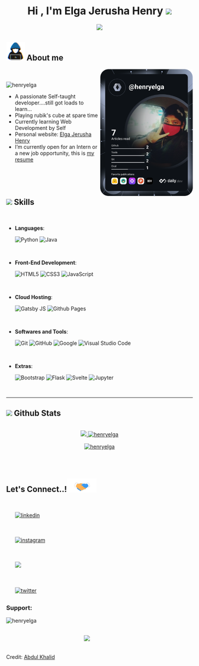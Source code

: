 <h1 align="center"><b>Hi , I'm Elga Jerusha Henry </b><img src="https://media.giphy.com/media/hvRJCLFzcasrR4ia7z/giphy.gif" width="35"></h1>

<p align="center">
  <a href="https://github.com/DenverCoder1/readme-typing-svg"><img src="https://readme-typing-svg.herokuapp.com?font=Time+New+Roman&color=blue&size=25&center=true&vCenter=true&width=600&height=100&lines=Software+Development+Student...;Trying+to+learn+something+new+each+day...;Newbie...;"></a>
</p>

## <picture><img src = "https://github.com/0xAbdulKhalid/0xAbdulKhalid/raw/main/assets/mdImages/about_me.gif" width = 50px></picture> **About me**
<a href="https://app.daily.dev/henryelga"><img src="https://github.com/henryelga/henryelga/blob/main/devcard.svg" width="250" align="right" alt="Elga J Henry's Dev Card"/></a>
<br><br>
<img src="https://komarev.com/ghpvc/?username=henryelga&label=Profile%20views&color=5F338C&style=flat" alt="henryelga" /> <br>

- A passionate Self-taught developer....still got loads to learn...
- Playing rubik's cube at spare time
- Currently learning Web Development by Self
- Personal website: [Elga Jerusha Henry](https://elgajerushahenry.gatsbyjs.io)
- I’m currently open for an Intern or a new job opportunity, this is [my resume](https://elgajerushahenry.gatsbyjs.io/resume.pdf)

<br><br><br>

## <img src="https://media2.giphy.com/media/QssGEmpkyEOhBCb7e1/giphy.gif?cid=ecf05e47a0n3gi1bfqntqmob8g9aid1oyj2wr3ds3mg700bl&rid=giphy.gif" width ="25"><b> Skills</b>
<br>

<p align="center">

- **Languages**:
    
    ![Python](https://img.shields.io/badge/Python%20-%2314354C.svg?style=for-the-badge&logo=python&logoColor=white)
    ![Java](https://img.shields.io/badge/Java%20-%232370ED.svg?style=for-the-badge&logo=java&logoColor=white)

<br>   
    
- **Front-End Development**:

   ![HTML5](https://img.shields.io/badge/HTML5%20-%23E34F26.svg?style=for-the-badge&logo=html5&logoColor=white)
   ![CSS3](https://img.shields.io/badge/CSS%20-%231572B6.svg?style=for-the-badge&logo=css3&logoColor=white)
   ![JavaScript](https://img.shields.io/badge/JavaScript%20-%23F7DF1E.svg?style=for-the-badge&logo=javascript&logoColor=black)

<br>

- **Cloud Hosting**:

    ![Gatsby JS](https://img.shields.io/badge/Gatsby%20JS-%4B0082.svg?style=for-the-badge&logo=gatsby&logoColor=white)
    ![Github Pages](https://img.shields.io/badge/GitHub%20Pages-%23327FC7.svg?style=for-the-badge&logo=github&logoColor=white)
    
<br>

- **Softwares and Tools**:

    ![Git](https://img.shields.io/badge/git-%23F05033.svg?style=for-the-badge&logo=git&logoColor=white)
    ![GitHub](https://img.shields.io/badge/github-%23121011.svg?style=for-the-badge&logo=github&logoColor=white)
    ![Google](https://img.shields.io/badge/google-%234285F4.svg?style=for-the-badge&logo=google&logoColor=white)
    ![Visual Studio Code](https://img.shields.io/badge/Visual%20Studio%20Code-0078d7.svg?style=for-the-badge&logo=visual-studio-code&logoColor=white)  
    
<br>

- **Extras**:

    ![Bootstrap](https://img.shields.io/badge/bootstrap-%23121011.svg?style=for-the-badge&logo=bootstrap&logoColor=white)
    ![Flask](https://img.shields.io/badge/flask-%23F7DF1E.svg?style=for-the-badge&logo=flask&logoColor=black)
    ![Svelte](https://img.shields.io/badge/svelte-%23F05033.svg?style=for-the-badge&logo=svelte&logoColor=white) 
    ![Jupyter](https://img.shields.io/badge/jupyter-%40E0D0.svg?style=for-the-badge&logo=jupyter&logoColor=black)

</p>

<br>

---

## <img src="https://media.giphy.com/media/iY8CRBdQXODJSCERIr/giphy.gif" width="35"><b> Github Stats </b>
<br>

<div align="center">

<a href="https://github.com/henryelga/">
  <img src="https://github-readme-stats.vercel.app/api?username=henryelga&include_all_commits=true&count_private=true&show_icons=true&line_height=20&title_color=7A7ADB&icon_color=2234AE&text_color=D3D3D3&bg_color=0,000000,130F40" width="400"/>
  <img src="https://github-readme-stats.vercel.app/api/top-langs?username=henryelga&show_icons=true&locale=en&layout=compact&line_height=20&title_color=7A7ADB&icon_color=2234AE&text_color=D3D3D3&bg_color=0,000000,130F40" width="375"  alt="henryelga"/>
	<p><img align="center" src="https://github-readme-streak-stats.herokuapp.com/?user=henryelga&" alt="henryelga" /></p>

</a>
</div>

<br>

<br>

## <b> Let's Connect..!</b><img src="https://github.com/0xAbdulKhalid/0xAbdulKhalid/raw/main/assets/mdImages/handshake.gif" width ="80">
<br>
<div align='left'>

<ul style="list-style-type:none">

<p>
<a href="https://www.linkedin.com/in/elga-jerusha-henry-1bb911240/" target="_blank">
<img src="https://img.shields.io/badge/linkedin:  Elga%20Jerusha%20Henry-%2300acee.svg?color=405DE6&style=for-the-badge&logo=linkedin&logoColor=white" alt=linkedin style="margin-bottom: 5px;"/>
</a>
</p>
	
<br>
	
<p>
<a href="https://instagram.com/elgajerushahenry" target="_blank">
<img src="https://img.shields.io/badge/instagram:  @elgajerushahenry-%2300acee.svg?color=E4405F&style=for-the-badge&logo=instagram&logoColor=white" alt=instagram style="margin-bottom: 5px;"/>
</a>
</p>

<br>

<p>
<a href="mailto:elgajerushahenry@gmail.com" target="_blank">
<img src="https://img.shields.io/badge/gmail:  elgajerushahenry-%23EA4335.svg?style=for-the-badge&logo=gmail&logoColor=white" t=mail style="margin-bottom: 5px;" />
</a>
</p>

<br>

<p>
<a href="https://twitter.com/ElgaHenry" target="_blank">
<img src="https://img.shields.io/badge/twitter:  @henry_elga-%2300acee.svg?color=1DA1F2&style=for-the-badge&logo=twitter&logoColor=white" alt=twitter style="margin-bottom: 5px;"/>
</a>
</p>
	
</ul>
	
<h3 align="left">Support:</h3>
<p><a href="https://www.buymeacoffee.com/henryelga"> <img align="left" src="https://cdn.buymeacoffee.com/buttons/v2/default-yellow.png" height="50" width="210" alt="henryelga" /></a></p><br><br>


<img src="https://user-images.githubusercontent.com/73097560/115834477-dbab4500-a447-11eb-908a-139a6edaec5c.gif"><br><br>

Credit: <a href="https://github.com/0xabdulkhalid" target="_blank">Abdul Khalid</a>

